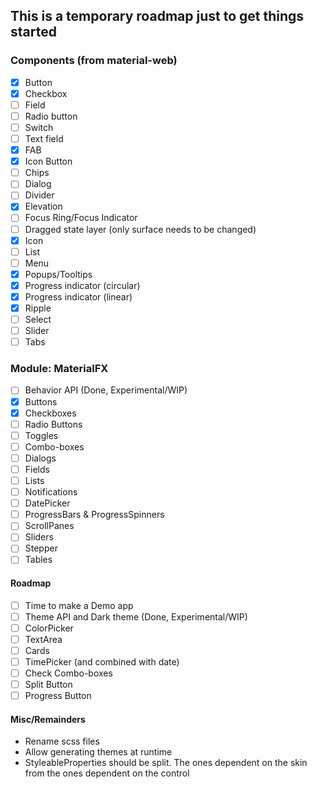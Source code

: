 ## This is a temporary roadmap just to get things started

### Components (from material-web)

- [x] Button
- [x] Checkbox
- [ ] Field
- [ ] Radio button
- [ ] Switch
- [ ] Text field
- [x] FAB
- [x] Icon Button
- [ ] Chips
- [ ] Dialog
- [ ] Divider
- [x] Elevation
- [ ] Focus Ring/Focus Indicator
- [ ] Dragged state layer (only surface needs to be changed)
- [x] Icon
- [ ] List
- [ ] Menu
- [x] Popups/Tooltips
- [x] Progress indicator (circular)
- [x] Progress indicator (linear)
- [x] Ripple
- [ ] Select
- [ ] Slider
- [ ] Tabs

### Module: MaterialFX

- [ ] Behavior API (Done, Experimental/WIP)
- [x] Buttons
- [x] Checkboxes
- [ ] Radio Buttons
- [ ] Toggles
- [ ] Combo-boxes
- [ ] Dialogs
- [ ] Fields
- [ ] Lists
- [ ] Notifications
- [ ] DatePicker
- [ ] ProgressBars & ProgressSpinners
- [ ] ScrollPanes
- [ ] Sliders
- [ ] Stepper
- [ ] Tables

#### Roadmap

- [ ] Time to make a Demo app
- [ ] Theme API and Dark theme (Done, Experimental/WIP)
- [ ] ColorPicker
- [ ] TextArea
- [ ] Cards
- [ ] TimePicker (and combined with date)
- [ ] Check Combo-boxes
- [ ] Split Button
- [ ] Progress Button

#### Misc/Remainders

- Rename scss files
- Allow generating themes at runtime
- StyleableProperties should be split. The ones dependent on the skin from the ones dependent on the control
